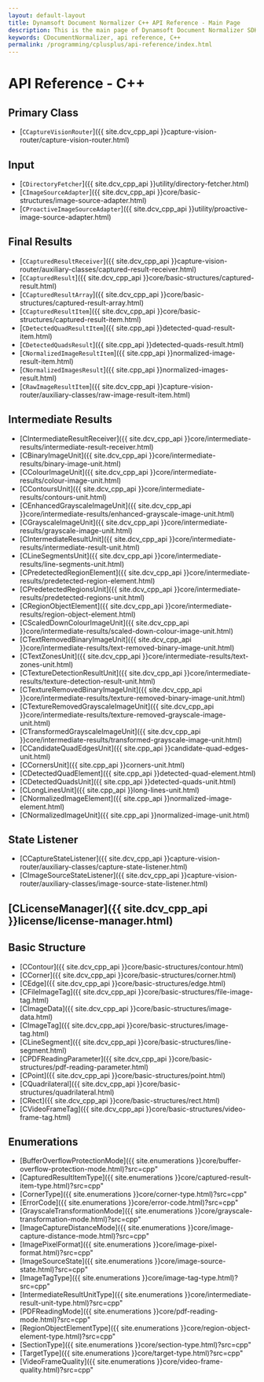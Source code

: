 ```yaml
---
layout: default-layout
title: Dynamsoft Document Normalizer C++ API Reference - Main Page
description: This is the main page of Dynamsoft Document Normalizer SDK API Reference for C++ Language.
keywords: CDocumentNormalizer, api reference, C++
permalink: /programming/cplusplus/api-reference/index.html
---
```


# API Reference - C++

## Primary Class

- [`CCaptureVisionRouter`]({{ site.dcv_cpp_api }}capture-vision-router/capture-vision-router.html)

## Input

- [`CDirectoryFetcher`]({{ site.dcv_cpp_api }}utility/directory-fetcher.html)
- [`CImageSourceAdapter`]({{ site.dcv_cpp_api }}core/basic-structures/image-source-adapter.html)
- [`CProactiveImageSourceAdapter`]({{ site.dcv_cpp_api }}utility/proactive-image-source-adapter.html)

## Final Results

- [`CCapturedResultReceiver`]({{ site.dcv_cpp_api }}capture-vision-router/auxiliary-classes/captured-result-receiver.html)
- [`CCapturedResult`]({{ site.dcv_cpp_api }}core/basic-structures/captured-result.html)
- [`CCapturedResultArray`]({{ site.dcv_cpp_api }}core/basic-structures/captured-result-array.html)
- [`CCapturedResultItem`]({{ site.dcv_cpp_api }}core/basic-structures/captured-result-item.html)
- [`CDetectedQuadResultItem`]({{ site.cpp_api }}detected-quad-result-item.html)
- [`CDetectedQuadsResult`]({{ site.cpp_api }}detected-quads-result.html)
- [`CNormalizedImageResultItem`]({{ site.cpp_api }}normalized-image-result-item.html)
- [`CNormalizedImagesResult`]({{ site.cpp_api }}normalized-images-result.html)
- [`CRawImageResultItem`]({{ site.dcv_cpp_api }}capture-vision-router/auxiliary-classes/raw-image-result-item.html)

## Intermediate Results

- [CIntermediateResultReceiver]({{ site.dcv_cpp_api }}core/intermediate-results/intermediate-result-receiver.html)
- [CBinaryImageUnit]({{ site.dcv_cpp_api }}core/intermediate-results/binary-image-unit.html)
- [CColourImageUnit]({{ site.dcv_cpp_api }}core/intermediate-results/colour-image-unit.html)
- [CContoursUnit]({{ site.dcv_cpp_api }}core/intermediate-results/contours-unit.html)
- [CEnhancedGrayscaleImageUnit]({{ site.dcv_cpp_api }}core/intermediate-results/enhanced-grayscale-image-unit.html)
- [CGrayscaleImageUnit]({{ site.dcv_cpp_api }}core/intermediate-results/grayscale-image-unit.html)
- [CIntermediateResultUnit]({{ site.dcv_cpp_api }}core/intermediate-results/intermediate-result-unit.html)
- [CLineSegmentsUnit]({{ site.dcv_cpp_api }}core/intermediate-results/line-segments-unit.html)
- [CPredetectedRegionElement]({{ site.dcv_cpp_api }}core/intermediate-results/predetected-region-element.html)
- [CPredetectedRegionsUnit]({{ site.dcv_cpp_api }}core/intermediate-results/predetected-regions-unit.html)
- [CRegionObjectElement]({{ site.dcv_cpp_api }}core/intermediate-results/region-object-element.html)
- [CScaledDownColourImageUnit]({{ site.dcv_cpp_api }}core/intermediate-results/scaled-down-colour-image-unit.html)
- [CTextRemovedBinaryImageUnit]({{ site.dcv_cpp_api }}core/intermediate-results/text-removed-binary-image-unit.html)
- [CTextZonesUnit]({{ site.dcv_cpp_api }}core/intermediate-results/text-zones-unit.html)
- [CTextureDetectionResultUnit]({{ site.dcv_cpp_api }}core/intermediate-results/texture-detection-result-unit.html)
- [CTextureRemovedBinaryImageUnit]({{ site.dcv_cpp_api }}core/intermediate-results/texture-removed-binary-image-unit.html)
- [CTextureRemovedGrayscaleImageUnit]({{ site.dcv_cpp_api }}core/intermediate-results/texture-removed-grayscale-image-unit.html)
- [CTransformedGrayscaleImageUnit]({{ site.dcv_cpp_api }}core/intermediate-results/transformed-grayscale-image-unit.html)
- [CCandidateQuadEdgesUnit]({{ site.cpp_api }}candidate-quad-edges-unit.html)
- [CCornersUnit]({{ site.cpp_api }}corners-unit.html)
- [CDetectedQuadElement]({{ site.cpp_api }}detected-quad-element.html)
- [CDetectedQuadsUnit]({{ site.cpp_api }}detected-quads-unit.html)
- [CLongLinesUnit]({{ site.cpp_api }}long-lines-unit.html)
- [CNormalizedImageElement]({{ site.cpp_api }}normalized-image-element.html)
- [CNormalizedImageUnit]({{ site.cpp_api }}normalized-image-unit.html)

## State Listener

- [CCaptureStateListener]({{ site.dcv_cpp_api }}capture-vision-router/auxiliary-classes/capture-state-listener.html)
- [CImageSourceStateListener]({{ site.dcv_cpp_api }}capture-vision-router/auxiliary-classes/image-source-state-listener.html)

## [CLicenseManager]({{ site.dcv_cpp_api }}license/license-manager.html)

## Basic Structure

- [CContour]({{ site.dcv_cpp_api }}core/basic-structures/contour.html)
- [CCorner]({{ site.dcv_cpp_api }}core/basic-structures/corner.html)
- [CEdge]({{ site.dcv_cpp_api }}core/basic-structures/edge.html)
- [CFileImageTag]({{ site.dcv_cpp_api }}core/basic-structures/file-image-tag.html)
- [CImageData]({{ site.dcv_cpp_api }}core/basic-structures/image-data.html)
- [CImageTag]({{ site.dcv_cpp_api }}core/basic-structures/image-tag.html)
- [CLineSegment]({{ site.dcv_cpp_api }}core/basic-structures/line-segment.html)
- [CPDFReadingParameter]({{ site.dcv_cpp_api }}core/basic-structures/pdf-reading-parameter.html)
- [CPoint]({{ site.dcv_cpp_api }}core/basic-structures/point.html)
- [CQuadrilateral]({{ site.dcv_cpp_api }}core/basic-structures/quadrilateral.html)
- [CRect]({{ site.dcv_cpp_api }}core/basic-structures/rect.html)
- [CVideoFrameTag]({{ site.dcv_cpp_api }}core/basic-structures/video-frame-tag.html)

## Enumerations

- [BufferOverflowProtectionMode]({{ site.enumerations }}core/buffer-overflow-protection-mode.html)?src=cpp"
- [CapturedResultItemType]({{ site.enumerations }}core/captured-result-item-type.html)?src=cpp"
- [CornerType]({{ site.enumerations }}core/corner-type.html)?src=cpp"
- [ErrorCode]({{ site.enumerations }}core/error-code.html)?src=cpp"
- [GrayscaleTransformationMode]({{ site.enumerations }}core/grayscale-transformation-mode.html)?src=cpp"
- [ImageCaptureDistanceMode]({{ site.enumerations }}core/image-capture-distance-mode.html)?src=cpp"
- [ImagePixelFormat]({{ site.enumerations }}core/image-pixel-format.html)?src=cpp"
- [ImageSourceState]({{ site.enumerations }}core/image-source-state.html)?src=cpp"
- [ImageTagType]({{ site.enumerations }}core/image-tag-type.html)?src=cpp"
- [IntermediateResultUnitType]({{ site.enumerations }}core/intermediate-result-unit-type.html)?src=cpp"
- [PDFReadingMode]({{ site.enumerations }}core/pdf-reading-mode.html)?src=cpp"
- [RegionObjectElementType]({{ site.enumerations }}core/region-object-element-type.html)?src=cpp"
- [SectionType]({{ site.enumerations }}core/section-type.html)?src=cpp"
- [TargetType]({{ site.enumerations }}core/target-type.html)?src=cpp"
- [VideoFrameQuality]({{ site.enumerations }}core/video-frame-quality.html)?src=cpp"
